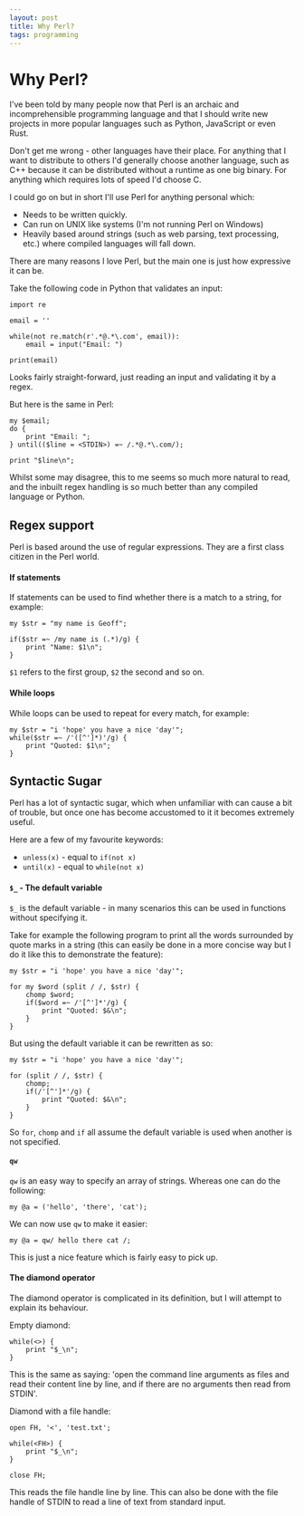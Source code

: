 ```yaml
---
layout: post
title: Why Perl?
tags: programming
---
```


# Why Perl?

I've been told by many people now that Perl is an archaic and incomprehensible programming language and that I should write new projects in more popular languages such as Python, JavaScript or even Rust.

Don't get me wrong - other languages have their place. For anything that I want to distribute to others I'd generally choose another language, such as C++ because it can be distributed without a runtime as one big binary. For anything which requires lots of speed I'd choose C.

I could go on but in short I'll use Perl for anything personal which:

- Needs to be written quickly.
- Can run on UNIX like systems (I'm not running Perl on Windows)
- Heavily based around strings (such as web parsing, text processing, etc.) where compiled languages will fall down.

There are many reasons I love Perl, but the main one is just how expressive it can be.

Take the following code in Python that validates an input:

	import re

	email = ''

	while(not re.match(r'.*@.*\.com', email)):
		email = input("Email: ")

	print(email)

Looks fairly straight-forward, just reading an input and validating it by a regex.

But here is the same in Perl:

	my $email;
	do {
		print "Email: ";
	} until(($line = <STDIN>) =~ /.*@.*\.com/);

	print "$line\n";

Whilst some may disagree, this to me seems so much more natural to read, and the inbuilt regex handling is so much better than any compiled language or Python.

## Regex support

Perl is based around the use of regular expressions. They are a first class citizen in the Perl world.

#### If statements

If statements can be used to find whether there is a match to a string, for example:

	my $str = "my name is Geoff";

	if($str =~ /my name is (.*)/g) {
		print "Name: $1\n";
	}

`$1` refers to the first group, `$2` the second and so on.
#### While loops

While loops can be used to repeat for every match, for example:

	my $str = "i 'hope' you have a nice 'day'";
	while($str =~ /'([^']*)'/g) {
		print "Quoted: $1\n";
	}

## Syntactic Sugar

Perl has a lot of syntactic sugar, which when unfamiliar with can cause a bit of trouble, but once one has become accustomed to it it becomes extremely useful.

Here are a few of my favourite keywords:

- `unless(x)` - equal to `if(not x)`
- `until(x)` - equal to `while(not x)`

#### `$_` - The default variable

`$_` is the default variable - in many scenarios this can be used in functions without specifying it.

Take for example the following program to print all the words surrounded by quote marks in a string (this can easily be done in a more concise way but I do it like this to demonstrate the feature):


	my $str = "i 'hope' you have a nice 'day'";

	for my $word (split / /, $str) {
		chomp $word;
		if($word =~ /'[^']*'/g) {
			print "Quoted: $&\n";
		}
	}

But using the default variable it can be rewritten as so:


	my $str = "i 'hope' you have a nice 'day'";

	for (split / /, $str) {
		chomp;
		if(/'[^']*'/g) {
			print "Quoted: $&\n";
		}
	}

So `for`, `chomp` and `if` all assume the default variable is used when another is not specified.

#### `qw`

`qw` is an easy way to specify an array of strings. Whereas one can do the following:

	my @a = ('hello', 'there', 'cat');

We can now use `qw` to make it easier:

	my @a = qw/ hello there cat /;

This is just a nice feature which is fairly easy to pick up.

#### The diamond operator

The diamond operator is complicated in its definition, but I will attempt to explain its behaviour.

Empty diamond:

	while(<>) {
		print "$_\n";
	}

This is the same as saying: 'open the command line arguments as files and read their content line by line, and if there are no arguments then read from STDIN'.

Diamond with a file handle:

	open FH, '<', 'test.txt';

	while(<FH>) {
		print "$_\n";
	}

	close FH;

This reads the file handle line by line. This can also be done with the file handle of STDIN to read a line of text from standard input.